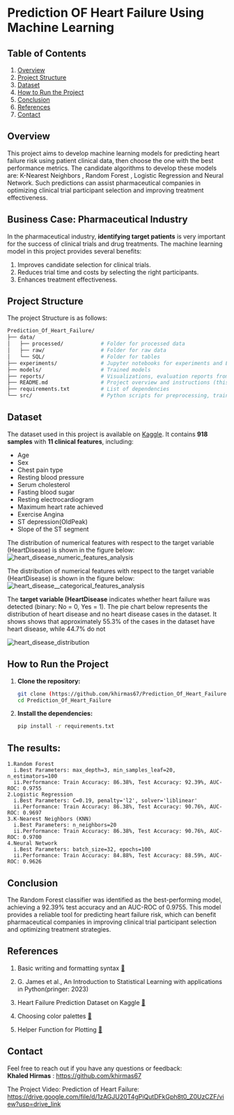 # **Prediction OF Heart Failure Using Machine Learning**

## **Table of Contents**  
1. [Overview](#overview)  
3. [Project Structure](#project-structure)  
4. [Dataset](#dataset)  
5. [How to Run the Project](#how-to-run_the-Project)  
7. [Conclusion](#conclusion) 
6. [References](#refernces) 
7. [Contact](#contact) 

## **Overview**
This project aims to develop machine learning models for predicting heart failure risk using patient clinical data, then choose the one with the best performance metrics. The candidate algorithms to develop these models are:  K-Nearest Neighbors , Random Forest ,  Logistic Regression and  Neural Network.  Such predictions can assist pharmaceutical companies in optimizing clinical trial participant selection and improving treatment effectiveness.

 
## **Business Case: Pharmaceutical Industry**
In the pharmaceutical industry, **identifying target patients** is very important for the success of clinical trials and drug treatments. The machine learning model in this project provides several benefits:  
1. Improves candidate selection for clinical trials.  
2. Reduces trial time and costs by selecting the right participants.  
3. Enhances treatment effectiveness.

## **Project Structure**
The project Structure is as follows:
```bash
Prediction_Of_Heart_Failure/
├── data/
│   ├── processed/            # Folder for processed data
│   ├── raw/                  # Folder for raw data
│   └── SQL/                  # Folder for tables
├── experiments/              # Jupyter notebooks for experiments and EDA
├── models/                   # Trained models 
├── reports/                  # Visualizations, evaluation reports from EDA and model performance
├── README.md                 # Project overview and instructions (this file)
├── requirements.txt          # List of dependencies
└── src/                      # Python scripts for preprocessing, training, and evaluation

```
## **Dataset**
The dataset used in this project is available on [Kaggle](https://www.kaggle.com/datasets/fedesoriano/heart-failure-prediction). It contains **918 samples** with **11 clinical features**, including:
- Age  
- Sex
- Chest pain type
- Resting blood pressure  
- Serum cholesterol  
- Fasting blood sugar
- Resting electrocardiogram
- Maximum heart rate achieved
- Exercise Angina
- ST depression(OldPeak)
- Slope of the ST segment  

The distribution of numerical features with respect to the target variable (HeartDisease) is shown in the figure below:
![heart_disease_numeric_features_analysis](https://github.com/user-attachments/assets/caf41bff-79a2-4421-8c5b-e34229c38462)

The distribution of numerical features with respect to the target variable (HeartDisease) is shown in the figure below:![heart_disease__categorical_features_analysis](https://github.com/user-attachments/assets/7796aa0f-40e2-43d8-88b8-8f6923c9b265)

The **target variable (HeartDisease** indicates whether heart failure was detected (binary: No = 0, Yes = 1).
The pie chart below represents the distribution of heart disease and no heart disease cases in the dataset. It shows shows that approximately 55.3% of the cases in the dataset have heart disease, while 44.7% do not

![heart_disease_distribution](https://github.com/user-attachments/assets/46490ede-1d9c-4711-82ec-7e6875acda73)

## **How to Run the Project**
1. **Clone the repository:**
   ```bash
   git clone (https://github.com/khirmas67/Prediction_Of_Heart_Failure.git)
   cd Prediction_Of_Heart_Failure
   ```

2. **Install the dependencies:**
   ```bash
   pip install -r requirements.txt 
   ```

## **The results:** 
 ```
1.Random Forest 
   i.Best Parameters: max_depth=3, min_samples_leaf=20, n_estimators=100
   ii.Performance: Train Accuracy: 86.38%, Test Accuracy: 92.39%, AUC-ROC: 0.9755
2.Logistic Regression 
   i.Best Parameters: C=0.19, penalty='l2', solver='liblinear'
   ii.Performance: Train Accuracy: 86.38%, Test Accuracy: 90.76%, AUC-ROC: 0.9697
3.K-Nearest Neighbors (KNN) 
   i.Best Parameters: n_neighbors=20
   ii.Performance: Train Accuracy: 86.38%, Test Accuracy: 90.76%, AUC-ROC: 0.9700
4.Neural Network 
   i.Best Parameters: batch_size=32, epochs=100
   ii.Performance: Train Accuracy: 84.88%, Test Accuracy: 88.59%, AUC-ROC: 0.9626

 ```
## **Conclusion**
The Random Forest classifier was identified as the best-performing model, achieving a 92.39% test accuracy and an AUC-ROC of 0.9755. This model provides a reliable tool for predicting heart failure risk, which can benefit pharmaceutical companies in improving clinical trial participant selection and optimizing treatment strategies.


## **References**
1. Basic writing and formatting syntax [🔗](https://docs.github.com/en/get-started/writing-on-github/getting-started-with-writing-and-formatting-on-github/basic-writing-and-formatting-syntax) 

2. G. James et al., An Introduction to Statistical Learning with applications in Python(pringer: 2023)

3. Heart Failure Prediction Dataset on Kaggle [🔗](https://www.kaggle.com/datasets/fedesoriano/heart-failure-prediction)

4. Choosing color palettes [🔗](https://seaborn.pydata.org/tutorial/color_palettes.html)

5. Helper Function for Plotting [🔗](https://matplotlib.org/stable/gallery/color/named_colors.html#)

## **Contact**
Feel free to reach out if you have any questions or feedback:  
**Khaled Hirmas** : https://github.com/khirmas67


The Project Video: Prediction of Heart Failure: https://drive.google.com/file/d/1zAGJU20T4gPiQutDFkGph8t0_Z0UzCZF/view?usp=drive_link



   
